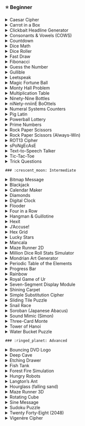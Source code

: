 ### :star: Beginner
<details>
    <summary>Caesar Cipher</summary>
    - Shift letters by a fixed amount. Take input + key, shift each letter wrapping A–Z. Non-letters unchanged.
</details>

<details>
    <summary>Carrot in a Box</summary>
    - Two-player bluff game. Randomly assign carrot to a box. One player peeks, both choose keep/swap. Reveal carrot.
</details>

<details>
    <summary>Clickbait Headline Generator</summary>
    - Combine random phrases from word lists to create funny headlines.
</details>

<details>
    <summary>Consonants & Vowels (COWS)</summary>
    - Use a pattern string like `CVCVC`. Replace `C` with random consonant, `V` with random vowel, to make fake words.
</details>

<details>
    <summary>Countdown</summary>
    - Ask for seconds, then loop with `time.sleep(1)` printing countdown until 0.
</details>

<details>
    <summary>Dice Math</summary>
    - Roll dice to create arithmetic problems, ask user to solve, check correctness.
</details>

<details>
    <summary>Dice Roller</summary>
    - Prompt for number of dice + sides, roll each, display results, optional sum.
</details>

<details>
    <summary>Fast Draw</summary>
    - Wait random seconds, print “DRAW!”, detect which player presses key first.
</details>

<details>
    <summary>Fibonacci</summary>
    - Generate Fibonacci sequence up to N terms or max value. Print numbers.
</details>

<details>
    <summary>Guess the Number</summary>
    - Pick secret number. User guesses until correct. Give “higher/lower” hints.
</details>

<details>
    <summary>Gullible</summary>
    - Keep prompting for silly input until user types quit word.
</details>

<details>
    <summary>Leetspeak</summary>
    - Map letters to “1337” equivalents. Replace characters, leave others unchanged.
</details>

<details>
    <summary>Magic Fortune Ball</summary>
    - User asks a question. Return a random canned response (like “Yes”, “No”).
</details>

<details>
    <summary>Monty Hall Problem</summary>
    - Simulate 1000+ trials of Monty Hall. Track win rates when staying vs switching.
</details>

<details>
    <summary>Multiplication Table</summary>
    - Nested loops to print table of products, nicely spaced.
</details>

<details>
    <summary>Ninety-Nine Bottles</summary>
    - Loop from 99 down. Print verses with singular/plural handling.
</details>

<details>
    <summary>niNety-nniinE BoOttels</summary>
    - Same as Bottles but randomly distort letters each verse.
</details>

<details>
    <summary>Numeral Systems Counters</summary>
    - Print numbers alongside binary and hex representations.
</details>

<details>
    <summary>Pig Latin</summary>
    - Convert words to Pig Latin: move first consonants to end + “ay”, or add “yay” for vowels.
</details>

<details>
    <summary>Powerball Lottery</summary>
    - Simulate lottery draws, compare against user’s ticket, count matches.
</details>

<details>
    <summary>Prime Numbers</summary>
    - Generate primes up to N (trial division or sieve). Test primality interactively.
</details>

<details>
    <summary>Rock Paper Scissors</summary>
    - Classic R/P/S game. Random computer choice, compare outcomes.
</details>

<details>
    <summary>Rock Paper Scissors (Always-Win)</summary>
    - Ask for user choice, then computer picks winning counter.
</details>

<details>
    <summary>ROT13 Cipher</summary>
    - Map each letter to 13-shifted partner. Same function encrypts/decrypts.
</details>

<details>
    <summary>sPoNgEcAsE</summary>
    - Randomly alternate upper/lowercase letters for goofy text output.
</details>

<details>
    <summary>Text-to-Speech Talker</summary>
    - Take text input, call TTS engine to speak aloud.
</details>

<details>
    <summary>Tic-Tac-Toe</summary>
    - 3×3 grid, alternate X/O, check win conditions.
</details>

<details>
    <summary>Trick Questions</summary>
    - Display riddles, accept answers, check with keyword matches.
</details>

    ### :crescent_moon: Intermediate
<details>
   <summary>Bitmap Message</summary>
    Store ASCII bitmap. Replace each character with cycling letters from user message.
</details>

<details>
   <summary>Blackjack</summary>
    Simulate card game. Handle totals, Ace = 1 or 11, dealer rules.
</details>

<details>
   <summary>Calendar Maker</summary>
    Print formatted monthly calendar for a year. Use weekdays math or `calendar` module.
</details>

<details>
   <summary>Diamonds</summary>
    Print diamond shape using letters with correct spacing and symmetry.
</details>

<details>
   <summary>Digital Clock</summary>
    Continuously display current time in HH:MM:SS. Refresh each second.
</details>

<details>
   <summary>Flooder</summary>
    Implement flood-fill. Replace connected region of characters in grid.
</details>

<details>
   <summary>Four in a Row</summary>
    6×7 board. Players drop tokens. Check rows/cols/diagonals for 4 in a row.
</details>

<details>
   <summary>Hangman & Guillotine</summary>
    Word guessing game with limited wrong guesses. Reveal letters, end when solved or too many misses.
</details>

<details>
   <summary>Hexit</summary>
    Practice base conversion. Prompt user to convert numbers between decimal, hex, binary.
</details>

<details>
   <summary>J’Accuse!</summary>
    Whodunit guessing. Randomly pick culprit (person/place/item). Player guesses until correct.
</details>

<details>
   <summary>Hex Grid</summary>
    Print alternating rows to create hex-tile pattern.
</details>

<details>
   <summary>Lucky Stars</summary>
    Push-your-luck dice game. Roll, score or bust. Player chooses to bank or roll again.
</details>

<details>
   <summary>Mancala</summary>
    Simulate board game. Sow stones around pits. Follow capture rules. Detect endgame.
</details>

<details>
   <summary>Maze Runner 2D</summary>
    Load ASCII maze, track player position. Move with WASD, avoid walls, reach goal.
</details>

<details>
   <summary>Million Dice Roll Stats Simulator</summary>
    Parse dice spec, roll many times, count frequencies. Show histogram of results.
</details>

<details>
   <summary>Mondrian Art Generator</summary>
    Recursive subdivision of rectangle into smaller ones with borders + colors.
</details>

<details>
   <summary>Periodic Table of the Elements</summary>
    Load data file of elements. Lookup by symbol or number. Print formatted info.
</details>

<details>
   <summary>Progress Bar</summary>
    Print updating bar showing progress percent. Redraw on same line with `\r`.
</details>

<details>
   <summary>Rainbow</summary>
    Cycle through colors or characters to draw rainbow band effect.
</details>

<details>
   <summary>Royal Game of Ur</summary>
    Board game simulation. Track pieces, dice rolls, and movement rules.
</details>

<details>
   <summary>Seven-Segment Display Module</summary>
    Print ASCII digits 0–9 using segment layout. Combine digits into strings.
</details>

<details>
   <summary>Shining Carpet</summary>
    Generate repeating ASCII motif based on nested loops.
</details>

<details>
   <summary>Simple Substitution Cipher</summary>
    Encrypt text by substituting letters with a permutation key.
</details>

<details>
   <summary>Sliding Tile Puzzle</summary>
    15-puzzle with blank tile. Move tiles into blank, detect solved state.
</details>

<details>
   <summary>Snail Race</summary>
    Multiple racers advance randomly across ASCII track. First to finish wins.
</details>

<details>
   <summary>Soroban (Japanese Abacus)</summary>
    Draw ASCII abacus for number. Move beads up/down to represent digits.
</details>

<details>
   <summary>Sound Mimic (Simon)</summary>
    Repeat growing sequence of tones/buttons. Player must match. Fail on error.
</details>

<details>
   <summary>Three-Card Monte</summary>
    Shuffle queen among three cards. User guesses. Reveal result.
</details>

<details>
   <summary>Tower of Hanoi</summary>
    Recursive puzzle with three pegs. Move N disks following rules.
</details>

<details>
   <summary>Water Bucket Puzzle</summary>
    Solve pouring puzzle with BFS: buckets of sizes A, B, target volume T. Print steps.
</details>

    ### :ringed_planet: Advanced
<details>
   <summary>Bouncing DVD Logo</summary>
    Move “DVD” text around terminal. Bounce off edges. Redraw each frame.
</details>

<details>
   <summary>Deep Cave</summary>
    Print scrolling rows of cave walls with a shifting gap. Simulate tunnel.
</details>

<details>
   <summary>Etching Drawer</summary>
    Grid drawing toy. Move cursor with keys, leaving trail.
</details>

<details>
   <summary>Fish Tank</summary>
    Draw tank with fish symbols swimming randomly across frames.
</details>

<details>
   <summary>Forest Fire Simulation</summary>
    Grid sim. Trees burn → empty, neighbors catch fire, empty regrows sometimes.
</details>

<details>
   <summary>Hungry Robots</summary>
    Player moves around grid, robots chase. Robots collide into rubble. Lose if caught.
</details>

<details>
   <summary>Langton’s Ant</summary>
    Cellular automaton. Ant flips tile color, turns left/right, moves forward.
</details>

<details>
   <summary>Hourglass (falling sand)</summary>
    Simulate falling sand in ASCII. Grains fall straight or diagonally.
</details>

<details>
   <summary>Maze Runner 3D</summary>
    First-person ASCII maze view. Render walls based on nearby cells.
</details>

<details>
   <summary>Rotating Cube</summary>
    Define cube vertices, rotate with matrices, project to 2D, redraw edges per frame.
</details>

<details>
   <summary>Sine Message</summary>
    Print text moving back and forth horizontally using sine function offset.
</details>

<details>
   <summary>Sudoku Puzzle</summary>
    9×9 puzzle solver. Backtracking algorithm fills in missing numbers.
</details>

<details>
   <summary>Twenty Forty-Eight (2048)</summary>
    4×4 grid game. Slide tiles, merge equals, spawn new tiles. Lose when no moves.
</details>

<details>
   <summary>Vigenère Cipher</summary>
    Encrypt text with repeating key. Shift each letter by key’s letter value.
</details>